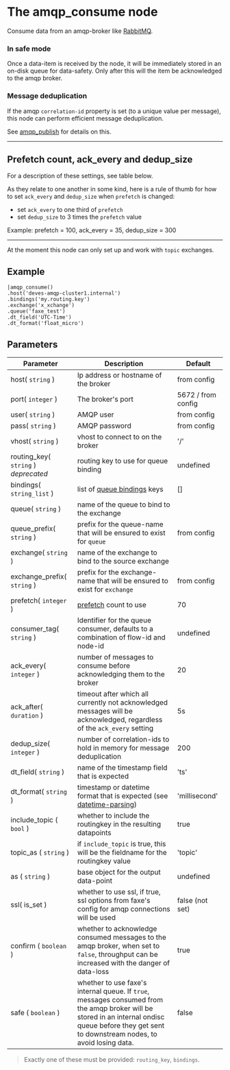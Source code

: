 The amqp_consume node
=====================

Consume data from an amqp-broker like [RabbitMQ](https://www.rabbitmq.com).

### In safe mode
Once a data-item is received by the node, it will be immediately stored in an on-disk queue for data-safety.
Only after this will the item be acknowledged to the amqp broker.

### Message deduplication
If the amqp `correlation-id` property is set (to a unique value per message), this node can perform efficient message deduplication.

See [amqp_publish](amqp_publish.md) for details on this.

-----------

## Prefetch count, ack_every and dedup_size
For a description of these settings, see table below.

As they relate to one another in some kind, here is a rule of thumb for how to set `ack_every` and `dedup_size`
when `prefetch` is changed:

* set `ack_every` to one third of `prefetch`
* set `dedup_size` to 3 times the `prefetch` value

Example: prefetch = 100, ack_every = 35, dedup_size = 300

-------------

At the moment this node can only set up and work with `topic` exchanges.


Example
-------
```dfs  
|amqp_consume()
.host('deves-amqp-cluster1.internal') 
.bindings('my.routing.key')
.exchange('x_xchange')
.queue('faxe_test')
.dt_field('UTC-Time')
.dt_format('float_micro')
```

Parameters
----------

| Parameter                            | Description                                                                                                                                                                                        | Default            |
|--------------------------------------|----------------------------------------------------------------------------------------------------------------------------------------------------------------------------------------------------|--------------------|
| host( `string` )                     | Ip address or hostname of the broker                                                                                                                                                               | from config        |
| port( `integer` )                    | The broker's port                                                                                                                                                                                  | 5672 / from config |
| user( `string` )                     | AMQP user                                                                                                                                                                                          | from config        |
| pass( `string` )                     | AMQP password                                                                                                                                                                                      | from config        |
| vhost( `string` )                    | vhost to connect to on the broker                                                                                                                                                                  | '/'                |
| routing_key( `string` ) _deprecated_ | routing key to use for queue binding                                                                                                                                                               | undefined          |
| bindings( `string_list` )            | list of [queue bindings](https://www.cloudamqp.com/blog/part4-rabbitmq-for-beginners-exchanges-routing-keys-bindings.html) keys                                                                    | []                 |
| queue( `string` )                    | name of the queue to bind to the exchange                                                                                                                                                          |                    |
| queue_prefix( `string` )             | prefix for the queue-name that will be ensured to exist for `queue`                                                                                                                                | from config        |
| exchange( `string` )                 | name of the exchange to bind to the source exchange                                                                                                                                                |                    |
| exchange_prefix( `string` )          | prefix for the exchange-name that will be ensured to exist for `exchange`                                                                                                                          | from config        |
| prefetch( `integer` )                | [prefetch](https://www.rabbitmq.com/consumer-prefetch.html) count to use                                                                                                                           | 70                 |
| consumer_tag( `string` )             | Identifier for the queue consumer, defaults to a combination of flow-id and node-id                                                                                                                | undefined          |
| ack_every( `integer` )               | number of messages to consume before acknowledging them to the broker                                                                                                                              | 20                 |
| ack_after( `duration` )              | timeout after which all currently not acknowledged messages will be acknowledged, regardless of the `ack_every` setting                                                                            | 5s                 |
| dedup_size( `integer` )              | number of correlation-ids to hold in memory for message deduplication                                                                                                                              | 200                |
| dt_field( `string` )                 | name of the timestamp field that is expected                                                                                                                                                       | 'ts'               |
| dt_format( `string` )                | timestamp or datetime format that is expected (see [datetime-parsing](../../datetime-parsing.md))                                                                                                  | 'millisecond'      |
| include_topic ( `bool` )             | whether to include the routingkey in the resulting datapoints                                                                                                                                      | true               |
| topic_as ( `string` )                | if `include_topic` is true, this will be the fieldname for the routingkey value                                                                                                                    | 'topic'            |
| as ( `string` )                      | base object for the output data-point                                                                                                                                                              | undefined          |
| ssl( is_set )                        | whether to use ssl, if true, ssl options from faxe's config for amqp connections will be used                                                                                                      | false (not set)    |
| confirm ( `boolean` )                | whether to acknowledge consumed messages to the amqp broker, when set to `false`, throughput can be increased with the danger of data-loss                                                         | true               |
| safe ( `boolean` )                   | whether to use faxe's internal queue. If `true`, messages consumed from the amqp broker will be stored in an internal ondisc queue before they get sent to downstream nodes, to avoid losing data. | false              |

> Exactly one of these must be provided: `routing_key`, `bindings`.
